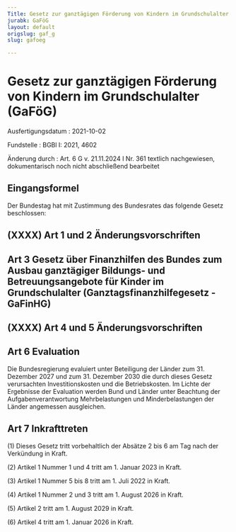 ```yaml
---
Title: Gesetz zur ganztägigen Förderung von Kindern im Grundschulalter
jurabk: GaFöG
layout: default
origslug: gaf_g
slug: gafoeg

---
```


# Gesetz zur ganztägigen Förderung von Kindern im Grundschulalter (GaFöG)

Ausfertigungsdatum
:   2021-10-02

Fundstelle
:   BGBl I: 2021, 4602

Änderung durch
:   Art. 6 G v. 21.11.2024 I Nr. 361 textlich nachgewiesen, dokumentarisch noch nicht abschließend bearbeitet


## Eingangsformel

Der Bundestag hat mit Zustimmung des Bundesrates das folgende Gesetz beschlossen:


## (XXXX) Art 1 und 2 Änderungsvorschriften


## Art 3 Gesetz über Finanzhilfen des Bundes zum Ausbau ganztägiger Bildungs- und Betreuungsangebote für Kinder im Grundschulalter (Ganztagsfinanzhilfegesetz - GaFinHG)


## (XXXX) Art 4 und 5 Änderungsvorschriften


## Art 6 Evaluation

Die Bundesregierung evaluiert unter Beteiligung der Länder zum 31. Dezember 2027 und zum 31. Dezember 2030 die durch dieses Gesetz verursachten Investitionskosten und die Betriebskosten. Im Lichte der Ergebnisse der Evaluation werden Bund und Länder unter Beachtung der Aufgabenverantwortung Mehrbelastungen und Minderbelastungen der Länder angemessen ausgleichen.


## Art 7 Inkrafttreten

(1) Dieses Gesetz tritt vorbehaltlich der Absätze 2 bis 6 am Tag nach der Verkündung in Kraft.

(2) Artikel 1 Nummer 1 und 4 tritt am 1. Januar 2023 in Kraft.

(3) Artikel 1 Nummer 5 bis 8 tritt am 1. Juli 2022 in Kraft.

(4) Artikel 1 Nummer 2 und 3 tritt am 1. August 2026 in Kraft.

(5) Artikel 2 tritt am 1. August 2029 in Kraft.

(6) Artikel 4 tritt am 1. Januar 2026 in Kraft.

